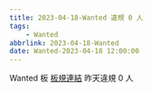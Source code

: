 ```yaml
---
title: 2023-04-18-Wanted 違規 0 人
tags:
    - Wanted
abbrlink: 2023-04-18-Wanted
date: Wanted-2023-04-18 12:00:00
---
```

Wanted 板 [板規連結](https://www.ptt.cc/bbs/Wanted/M.1608829773.A.D3B.html)
昨天違規 0 人
